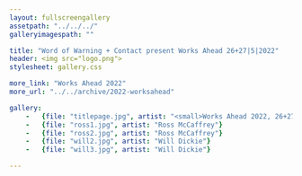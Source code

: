 ```yaml
---
layout: fullscreengallery
assetpath: "../../../"
galleryimagespath: ""

title: "Word of Warning + Contact present Works Ahead 26+27|5|2022"
header: <img src="logo.png">
stylesheet: gallery.css

more_link: "Works Ahead 2022"
more_url: "../../archive/2022-worksahead"

gallery:
    -   {file: "titlepage.jpg", artist: "<small>Works Ahead 2022, 26+27 May at Contact.</small>", show: "<small>All images copyright &copy2022 Word of Warning</small>"}
    -   {file: "ross1.jpg", artist: "Ross McCaffrey"}
    -   {file: "ross2.jpg", artist: "Ross McCaffrey"}
    -   {file: "will2.jpg", artist: "Will Dickie"}
    -   {file: "will3.jpg", artist: "Will Dickie"}

---
```

